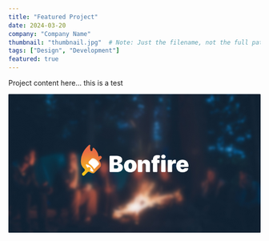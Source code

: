 ```yaml
---
title: "Featured Project"
date: 2024-03-20
company: "Company Name"
thumbnail: "thumbnail.jpg"  # Note: Just the filename, not the full path
tags: ["Design", "Development"]
featured: true
---
```


Project content here...
this is a test

![Project Image](images/test.jpg)